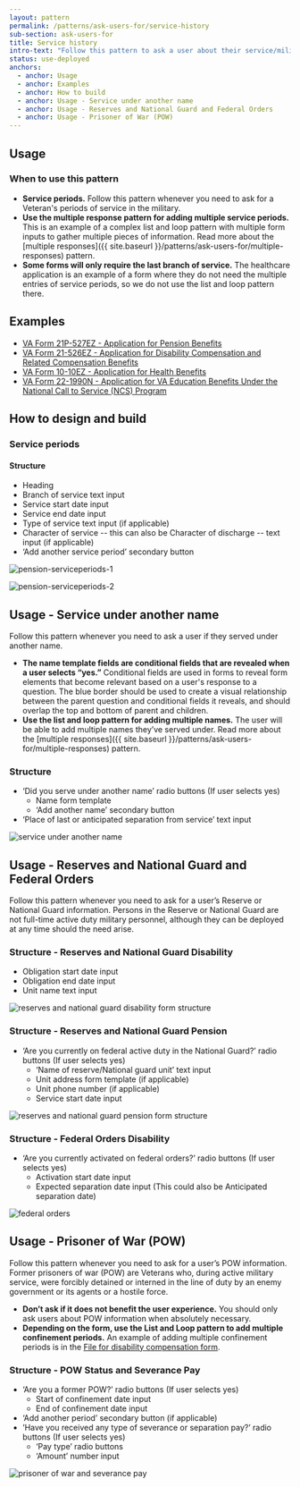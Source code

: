 ```yaml
---
layout: pattern
permalink: /patterns/ask-users-for/service-history
sub-section: ask-users-for
title: Service history
intro-text: "Follow this pattern to ask a user about their service/military history."
status: use-deployed
anchors:
  - anchor: Usage
  - anchor: Examples
  - anchor: How to build
  - anchor: Usage - Service under another name
  - anchor: Usage - Reserves and National Guard and Federal Orders
  - anchor: Usage - Prisoner of War (POW)
---
```


## Usage

### When to use this pattern

* **Service periods.** Follow this pattern whenever you need to ask for a Veteran's periods of service in the military. 
* **Use the multiple response pattern for adding multiple service periods.** This is an example of a complex list and loop pattern with multiple form inputs to gather multiple pieces of information. Read more about the [multiple responses]({{ site.baseurl }}/patterns/ask-users-for/multiple-responses) pattern.
* **Some forms will only require the last branch of service.** The healthcare application is an example of a form where they do not need the multiple entries of service periods, so we do not use the list and loop pattern there.

## Examples

- [VA Form 21P-527EZ - Application for Pension Benefits](https://www.va.gov/pension/application/527EZ/introduction)
- [VA Form 21-526EZ - Application for Disability Compensation and Related Compensation Benefits](https://www.va.gov/disability/file-disability-claim-form-21-526ez/introduction)
- [VA Form 10-10EZ - Application for Health Benefits](https://staging.va.gov/health-care/apply/application/introduction)
- [VA Form 22-1990N - Application for VA Education Benefits Under the National Call to Service (NCS) Program](https://www.va.gov/education/apply-for-education-benefits/application/1990N/introduction)

## How to design and build

### Service periods

#### Structure
- Heading
- Branch of service text input 
- Service start date input 
- Service end date input
- Type of service text input (if applicable)
- Character of service -- this can also be Character of discharge -- text input (if applicable) 
- ‘Add another service period’ secondary button

![pension-serviceperiods-1]({{site.baseurl}}/images/list-and-loop.png)

![pension-serviceperiods-2]({{site.baseurl}}/images/list-and-loop3.png)

## Usage - Service under another name

Follow this pattern whenever you need to ask a user if they served under another name. 

- **The name template fields are conditional fields that are revealed when a user selects “yes.”**  Conditional fields are used in forms to reveal form elements that become relevant based on a user's response to a question. The blue border should be used to create a visual relationship between the parent question and conditional fields it reveals, and should overlap the top and bottom of parent and children.  
- **Use the list and loop pattern for adding multiple names.** The user will be able to add multiple names they’ve served under. Read more about the [multiple responses]({{ site.baseurl }}/patterns/ask-users-for/multiple-responses) pattern.

### Structure

- ‘Did you serve under another name’ radio buttons
(If user selects yes)
  - Name form template
  - ‘Add another name’ secondary button
- ‘Place of last or anticipated separation from service’ text input

![service under another name]({{site.baseurl}}/images/service-name.png)

## Usage - Reserves and National Guard and Federal Orders

Follow this pattern whenever you need to ask for a user’s Reserve or National Guard information. Persons in the Reserve or National Guard are not full-time active duty military personnel, although they can be deployed at any time should the need arise. 

### Structure - Reserves and National Guard Disability
- Obligation start date input
- Obligation end date input
- Unit name text input

![reserves and national guard disability form structure]({{site.baseurl}}/images/reserves-disability.png)

### Structure - Reserves and National Guard Pension

- ‘Are you currently on federal active duty in the National Guard?’ radio buttons
(If user selects yes)
  - ‘Name of reserve/National guard unit’ text input
  - Unit address form template (if applicable)
  - Unit phone number (if applicable)
  - Service start date input

![reserves and national guard pension form structure]({{site.baseurl}}/images/reserve-pension.png)

### Structure - Federal Orders Disability

- ‘Are you currently activated on federal orders?’ radio buttons
(If user selects yes)
  - Activation start date input
  - Expected separation date input (This could also be Anticipated separation date)

![federal orders]({{site.baseurl}}/images/federal-orders.png)

## Usage - Prisoner of War (POW)

Follow this pattern whenever you need to ask for a user’s POW information. Former prisoners of war (POW) are Veterans who, during active military service, were forcibly detained or interned in the line of duty by an enemy government or its agents or a hostile force.

- **Don’t ask if it does not benefit the user experience.** You should only ask users about POW information when absolutely necessary. 
- **Depending on the form, use the List and Loop pattern to add multiple confinement periods.** An example of adding multiple confinement periods is in the [File for disability compensation form](https://staging.va.gov/disability/file-disability-claim-form-21-526ez/introduction). 

### Structure - POW Status and Severance Pay

- ‘Are you a former POW?’ radio buttons
(If user selects yes)
  - Start of confinement date input
  - End of confinement date input
- ‘Add another  period’ secondary button (if applicable)
- ’Have you received any type of severance or separation pay?’ radio buttons
(If user selects yes)
  - ‘Pay type’ radio buttons
  - ‘Amount’ number input

![prisoner of war and severance pay]({{site.baseurl}}/images/pow-status.png)

